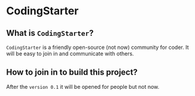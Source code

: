 CodingStarter
=============

What is `CodingStarter`?
------------------------

`CodingStarter` is a friendly open-source (not now) community for coder. It
will be easy to join in and communicate with others.

How to join in to build this project?
-------------------------------------

After the `version 0.1` it will be opened for people but not now.

